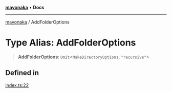 [**mayonaka**](../README.md) • **Docs**

***

[mayonaka](../globals.md) / AddFolderOptions

# Type Alias: AddFolderOptions

> **AddFolderOptions**: `Omit`\<`MakeDirectoryOptions`, `"recursive"`\>

## Defined in

[index.ts:22](https://github.com/ragrag/mayonaka/blob/a21e7ebab315bcbc9eab5cb5b0fc20e1590ca754/src/index.ts#L22)
